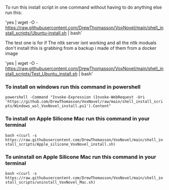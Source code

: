 To run this install script in one command without having to do anything else run this:


'yes | wget -O - https://raw.githubusercontent.com/DrewThomasson/VoxNovel/main/shell_install_scripts/Ubuntu-install.sh | bash'


The test one is for if The nltk server isnt working and all the nltk moduals don't install this is grabbing from a backup i made of them from a docker image

'yes | wget -O - https://raw.githubusercontent.com/DrewThomasson/VoxNovel/main/shell_install_scripts/Test_Ubuntu_install.sh | bash'


### To install on windows run this command in powershell

`powershell -Command "Invoke-Expression (Invoke-WebRequest -Uri 'https://github.com/DrewThomasson/VoxNovel/raw/main/shell_install_scripts/Windows_wsl_VoxNovel_install.ps1').Content"`


### To install on Apple Silicone Mac run this command in your terminal

`bash <(curl -s https://raw.githubusercontent.com/DrewThomasson/VoxNovel/main/shell_install_scripts/Apple_silicone_VoxNovel_install.sh)
`

### To uninstall on Apple Silicone Mac run this command in your terminal

`bash <(curl -s https://raw.githubusercontent.com/DrewThomasson/VoxNovel/main/shell_install_scripts/uninstall_VoxNovel_Mac.sh)
`
